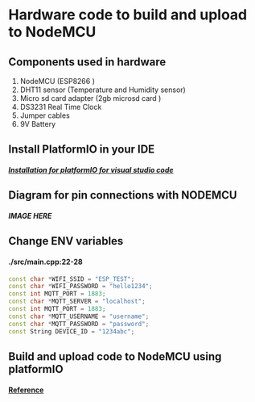 # Hardware code to build and upload to NodeMCU

## Components used in hardware
1. NodeMCU (ESP8266 )
2. DHT11 sensor (Temperature and Humidity sensor)
3. Micro sd card adapter (2gb microsd card )
4. DS3231 Real Time Clock
5. Jumper cables
6. 9V Battery

## Install PlatformIO in your IDE
##### [Installation for platformIO for visual studio code](https://platformio.org/install/ide?install=vscode)

## Diagram for pin connections with NODEMCU

##### IMAGE HERE

## Change ENV variables 
#### ./src/main.cpp:22-28
```cpp
const char *WIFI_SSID = "ESP_TEST";
const char *WIFI_PASSWORD = "hello1234"; 
const int MQTT_PORT = 1883;
const char *MQTT_SERVER = "localhost";
const int MQTT_PORT = 1883;
const char *MQTT_USERNAME = "username";
const char *MQTT_PASSWORD = "password";
const String DEVICE_ID = "1234abc";
```

## Build and upload code to NodeMCU using platformIO
#### [Reference](https://docs.platformio.org/en/latest/integration/ide/vscode.html)


